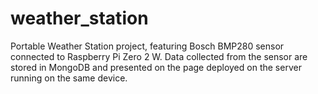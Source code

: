 # weather_station
Portable Weather Station project, featuring Bosch BMP280 sensor connected to Raspberry Pi Zero 2 W. Data collected from the sensor are stored in MongoDB and presented on the page deployed on the server running on the same device.
